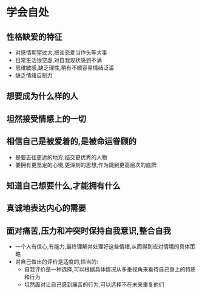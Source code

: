 # 学会自处

## 性格缺爱的特征

- 对感情期望过大,把谈恋爱当作头等大事
- 日常生活很空虚,对自我现状感到不满
- 思维敏感,缺乏理性,稍有不顺容易情绪泛滥
- 缺乏情绪自制力

## 想要成为什么样的人

## 坦然接受情感上的一切

## 相信自己是被爱着的,是被命运眷顾的

- 是要去往更远的地方,结交更优秀的人物
- 要拥有更坚定的心境,更深刻的思想,作为跳到更高层次的底牌

## 知道自己想要什么,才能拥有什么

## 真诚地表达内心的需要

## 面对痛苦,压力和冲突时保持自我意识,整合自我

- 一个人有信心,有能力,最终理解并处理好这些情绪,从而得到应对情境的具体策略
- 对自己做出的评价是适度的,恰当的:
  - 自我评价是一种选择,可以根据具体情况从多重视角来看待自己身上的特质和行为
  - 坦然面对让自己感到痛苦的行为,可以选择不在未来重复他们
